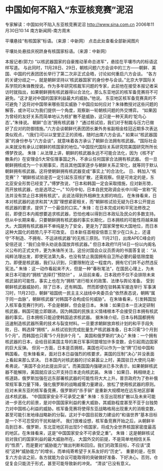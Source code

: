 # 中国如何不陷入“东亚核竞赛”泥沼

专家解读：中国如何不陷入东亚核竞赛泥沼
http://www.sina.com.cn 2006年11月30日10:14 南方新闻网-南方周末


平壤悬挂“有核国家”标语。（来源：中新网）
点击此处查看全部新闻图片




平壤处处悬挂庆祝跻身有核国家标语。（来源：中新网）


本报记者(郭力) “以核武器国家的自豪推动革命总进军”，悬挂在平壤市内的标语这样写道。
与此同时，11月28日、29日，朝核问题六方会谈中的三方——朝鲜、美国、中国的代表团团长举行了第二次非正式会晤，讨论如何重启六方会谈。
“各方的关键分歧之一，就是朝鲜坚持以‘核武器国家’的身份参与会谈。”北京大学国际关系学院的朱锋教授说。作为多年研究核裁军问题的专家，此前他在接受本报记者采访时就指出，如果朝鲜拥有核武器得以合法化，那么东亚地区的核军备竞赛将不可避免。“这才是对中国的国家利益最大的威胁。”他说。
东亚地区核军备竞赛真的不可避免？这将对中国带来哪些现实威胁？中国应如何应对？朱锋教授对这些问题的解答，或许可以为我们提供一个角度，观察新一轮朝核问题的外交博弈。
“如果因为曾经的友好关系而简单地认为核扩散不是威胁，这只是一种天真的‘鸵鸟心态’。”朱锋说。
朝鲜“合法”拥有核武器？
“通过核试验，我们对于制裁与压力已做好了应对的防御措施。”六方会谈朝鲜代表团团长兼外务省副相金桂冠近期多次表达类似观点，“(我们)可以以堂堂正正的资格，随时出席六方会谈。”
如果以“核武器国家”的身份参与“六方会谈”，就意味着各方承认了朝鲜合法拥有核武器。“国际社会从来就没有承认过朝鲜的核国家的地位。”中国现代国际关系研究院美国研究所所长傅梦孜说。
朱锋：从法理上讲，朝鲜的核武器永远不可能合法化，因为《核不扩散条约》在安理会5大常任理事国之外，不承认任何国家合法拥有核武器。
但一旦朝鲜拥核成为一个长期事实，而且其他国家逐步与朝鲜关系正常化，就等同于默认朝鲜拥有核武器。这将使朝鲜拥有核武器变成“事实上”的合法化。
日、韩加入“核竞赛”？
“朝鲜核试验是否一定引起东亚核扩散，还需观察。但是可肯定的是，东北亚安全形势已经变了。”傅梦孜说，“日本和韩国一定会采取措施，应对新形势，而开放核武器，也是选项之一。”
10月中旬，日本自民党政调会长中川昭一宣称“宪法并没有禁止日本拥有核武”。此说法得到外相麻生太郎的响应。
在朱锋看来，日本对核武器的追求和其“大国”理想紧密相关，而“朝鲜核试验无疑为日本公开提出核武器的要求，提供了一个最佳的口实。”
朱锋：在日本完成对和平宪法修改之前，即便日本内阁想要追求核武器，恐怕也难以得到日本政坛及民众的多数支持。
但从中长期来看，只要朝鲜拥有核武器的事实长期化，日本拥核的可能性将越来越大。大国拥有核武器并不单纯是为了安全，更是为了国家荣誉和大国地位，而日本这种大国化的趋势几乎不可改变。
日本新任首相安倍晋三至少在口头上，还谨守“不制造、不拥有、不运进核武器”的无核三原则。11月21日，出席APEC峰会的安倍还说：“我们会带头劝说各国放弃核武器。”
但日本政府11月14日一份以内阁名义公布的正式文件，更为朱锋所关注。这份对国会众议员质询的书面答复说： “从纯粹法理出发，即使宪法第九条，也没有禁止我国拥有自卫所必要的最低限度能力。即便是核武器，我们认识到，只要限制在这一程度内，拥有它们并不必然违反宪法。”
朱锋：这一动作看起来不大，但是一种“春秋笔法”，在国民心理上，为未来日本可能的“拥核”选择打“预防针” 。
从目前来看，日本政府不仅不会排除未来核武装的可能性，事实上也在为“拥核”进行相关的政策、法律与舆论准备。
受到朝鲜核武器威胁的，除了日本，还有韩国。
然而即便在驻韩美军接连举行
军事演习时，11月23日，朝鲜“祖国统一民主主义战线中央委员会”依然表态说，朝韩“属于同一血脉”，朝鲜核武器“对韩国不会构成任何威胁”。
在朱锋看来，引发韩国加入核军备竞赛行列的，不会是朝鲜，但会是日本。
朱锋：如果日本一旦决定研制核武器，韩国可能立即跟进。因为韩国的民族主义情绪根本不会接受日本拥有核武器的事实。日本拥核只能迫使韩国追求核武器。
据朱锋介绍，日本与韩国都拥有迅速制造核武器所需的技术与裂变材料。一旦要求朝鲜放弃核计划的和平手段失败，日、韩选择“拥核”，从核试验到完成批量生产核武器准备，日本只需“3个月到5个月”，而韩国也只需“5个月到8个月 ”。
美国和俄罗斯的“决心”
朱锋：一个拥有核武器的日本，会给目前美国主导的美日军事同盟增加许多变数，会引起周边国家的巨大反弹。
但另一方面，日本是否拥核，美国也可以作为一张“牌”打给中国和韩国看。
在朱锋看来，面对日本日益强烈的核要求，美国的压制“决心”并没表面上看起来那么坚决。
日本国内对核武器的讨论甚嚣尘上时，美国驻日大使托马斯·希弗说，“美国不会对此提出异议”。而美国国内强硬派已多次表示，如果朝鲜核武器不能解除，美国就应该公开支持日本走向核武装。
朱锋：如果日、韩相继走上核道路，俄罗斯加强在远东部署核武器的可能性将大大上升。普京政府为了弥补俄常规军事力量下降，强化俄罗斯的战略威慑力量建设，放松了使用核武器的原则。应对未来东亚的核军备竞赛，俄罗斯的“杀手锏” 是重新大规模地在远东地区部署战术核武器。
“中国国家安全不可承受之重”
朱锋：东亚出现核扩散以及未来可能进一步恶化的前景，是对中国国家利益的重大威胁，其威胁程度甚至不亚于台独势力对中国核心利益的威胁。核军备竞赛将使得东亚战略格局出现重大的消极变数，甚至可能引发地缘战略新的分裂。这对于中国目前致力建设的“和谐世界”基本目标是一个不可忍受的干扰和破坏。
我们很难设想，核军备竞赛开始之后，从朝鲜半岛到日本、俄罗斯，东北亚地区将出现5个核国家，将成为全世界核国家密度最高的地区。在朱锋看来，这是“中国国家安全不可承受之重”。
朱锋：这是朝鲜核试验对我们的国家利益的最大威胁所在。
大国外交的前提，不是简单地相信关系的“性质”，而是要对“威胁能力”做出判断和回应。我们的政策目标，不应该“漠视”这种“威胁能力”的增长，而单纯寄希望于关系友好的“历史”。
重要的是，在恢复六方会谈之前，各方就能为会议可能取得的突破做好准备、下好决心。否则，仓促复会只能流于形式，甚至可能导致新的冲突。
“清谈”已没有意义。

